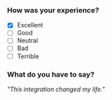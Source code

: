 ﻿---
name: Feedback
about: Love this integration? Have a complaint? Let us know!
title: ''
labels: ''
assignees: kentico-ericd

---

### How was your experience?

- [x] Excellent
- [ ] Good
- [ ] Neutral
- [ ] Bad
- [ ] Terrible

### What do you have to say?

_"This integration changed my life."_

